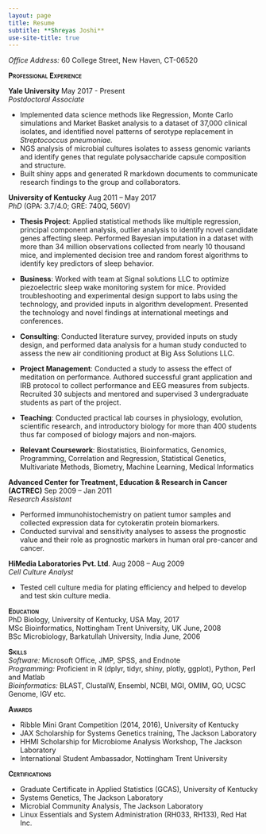 ```yaml
---
layout: page
title: Resume
subtitle: **Shreyas Joshi**
use-site-title: true
---
```

_Office Address:_ 60 College Street, New Haven, CT-06520

**<span style="font-variant:small-caps;">Professional Experience</span>**

**Yale University** May 2017 - Present  
*Postdoctoral Associate*  
-   Implemented data science methods like Regression, Monte Carlo simulations and Market Basket analysis to a dataset of 37,000 clinical isolates, and identified novel patterns of serotype replacement in *Streptococcus pneumoniae.*
-   NGS analysis of microbial cultures isolates to assess genomic variants and identify genes that regulate polysaccharide capsule composition and structure.
-   Built shiny apps and generated R markdown documents to communicate research findings to the group and collaborators.

**University of Kentucky** Aug 2011 – May 2017  
*PhD* (GPA: 3.7/4.0; GRE: 740Q, 560V)  
-   **Thesis Project**: Applied statistical methods like multiple regression, principal component analysis, outlier analysis to identify novel candidate genes affecting sleep. Performed Bayesian imputation in a dataset with more than 34 million observations collected from nearly 10 thousand mice, and implemented decision tree and random forest algorithms to identify key predictors of sleep behavior.  

-   **Business**: Worked with team at Signal solutions LLC to optimize piezoelectric sleep wake monitoring system for mice. Provided troubleshooting and experimental design support to labs using the technology, and provided inputs in algorithm development. Presented the technology and novel findings at international meetings and conferences.  

-   **Consulting**: Conducted literature survey, provided inputs on study design, and performed data analysis for a human study conducted to assess the new air conditioning product at Big Ass Solutions LLC.  

-   **Project Management**: Conducted a study to assess the effect of meditation on performance. Authored successful grant application and IRB protocol to collect performance and EEG measures from subjects. Recruited 30 subjects and mentored and supervised 3 undergraduate students as part of the project.  

-   **Teaching**: Conducted practical lab courses in physiology, evolution, scientific research, and introductory biology for more than 400 students thus far composed of biology majors and non-majors.  

-   **Relevant Coursework**: Biostatistics, Bioinformatics, Genomics, Programming, Correlation and Regression, Statistical Genetics, Multivariate Methods, Biometry, Machine Learning, Medical Informatics

**Advanced Center for Treatment, Education & Research in Cancer (ACTREC)** Sep 2009 – Jan 2011  
*Research Assistant*  
-   Performed immunohistochemistry on patient tumor samples and collected expression data for cytokeratin protein biomarkers.
-   Conducted survival and sensitivity analyses to assess the prognostic value and their role as prognostic markers in human oral pre-cancer and cancer.

**HiMedia Laboratories Pvt. Ltd**. Aug 2008 – Aug 2009  
*Cell Culture Analyst*  
-   Tested cell culture media for plating efficiency and helped to develop and test skin culture media.

**<span style="font-variant:small-caps;">Education</span>**   
PhD Biology, University of Kentucky, USA May, 2017  
MSc Bioinformatics, Nottingham Trent University, UK June, 2008  
BSc Microbiology, Barkatullah University, India June, 2006

**<span style="font-variant:small-caps;">Skills</span>**   
_Software:_ Microsoft Office, JMP, SPSS, and Endnote  
_Programming:_ Proficient in R (dplyr, tidyr, shiny, plotly, ggplot), Python, Perl and Matlab    
_Bioinformatics:_ BLAST, ClustalW, Ensembl, NCBI, MGI, OMIM, GO, UCSC Genome, IGV etc.

**<span style="font-variant:small-caps;">Awards</span>**  
-   Ribble Mini Grant Competition (2014, 2016), University of Kentucky
-   JAX Scholarship for Systems Genetics training, The Jackson Laboratory
-   HHMI Scholarship for Microbiome Analysis Workshop, The Jackson Laboratory
-   International Student Ambassador, Nottingham Trent University

**<span style="font-variant:small-caps;">Certifications</span>**  
-   Graduate Certificate in Applied Statistics (GCAS), University of Kentucky
-   Systems Genetics, The Jackson Laboratory
-   Microbial Community Analysis, The Jackson Laboratory
-   Linux Essentials and System Administration (RH033, RH133), Red Hat Inc.

